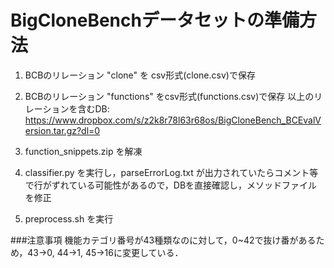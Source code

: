 # BigCloneBenchデータセットの準備方法
1. BCBのリレーション "clone" を csv形式(clone.csv)で保存
2. BCBのリレーション "functions" をcsv形式(functions.csv)で保存
以上のリレーションを含むDB: <https://www.dropbox.com/s/z2k8r78l63r68os/BigCloneBench_BCEvalVersion.tar.gz?dl=0>

3. function_snippets.zip を解凍
4. classifier.py を実行し，parseErrorLog.txt が出力されていたらコメント等で行がずれている可能性があるので，DBを直接確認し，メソッドファイルを修正
5. preprocess.sh を実行

###注意事項
機能カテゴリ番号が43種類なのに対して，0~42で抜け番があるため，43->0, 44->1, 45->16に変更している．  